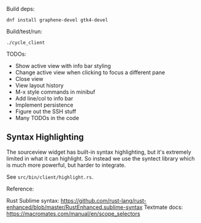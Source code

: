 Build deps:

    dnf install graphene-devel gtk4-devel

Build/test/run:

    ./cycle_client
    
TODOs:

* Show active view with info bar styling
* Change active view when clicking to focus a different pane
* Close view
* View layout history
* M-x style commands in minibuf
* Add line/col to info bar
* Implement persistence
* Figure out the SSH stuff
* Many TODOs in the code

## Syntax Highlighting

The sourceview widget has built-in syntax highlighting, but it's
extremely limited in what it can highlight. So instead we use the
syntect library which is much more powerful, but harder to integrate.

See `src/bin/client/highlight.rs`.

Reference:

Rust Sublime syntax: https://github.com/rust-lang/rust-enhanced/blob/master/RustEnhanced.sublime-syntax
Textmate docs: https://macromates.com/manual/en/scope_selectors
